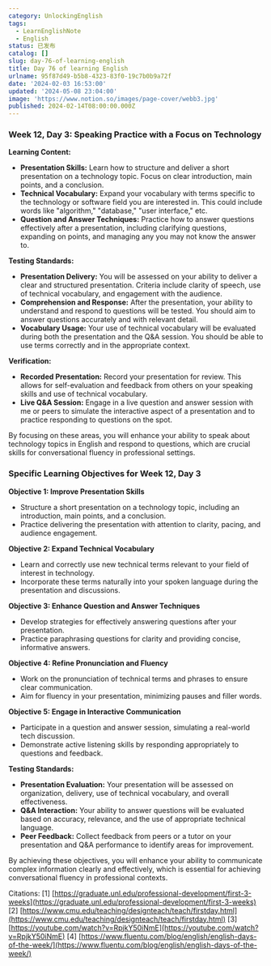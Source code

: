 ```yaml
---
category: UnlockingEnglish
tags:
  - LearnEnglishNote
  - English
status: 已发布
catalog: []
slug: day-76-of-learning-english
title: Day 76 of learning English
urlname: 95f87d49-b5b8-4323-83f0-19c7b0b9a72f
date: '2024-02-03 16:53:00'
updated: '2024-05-08 23:04:00'
image: 'https://www.notion.so/images/page-cover/webb3.jpg'
published: 2024-02-14T08:00:00.000Z
---
```


### Week 12, Day 3: Speaking Practice with a Focus on Technology


**Learning Content:**

- **Presentation Skills:** Learn how to structure and deliver a short presentation on a technology topic. Focus on clear introduction, main points, and a conclusion.
- **Technical Vocabulary:** Expand your vocabulary with terms specific to the technology or software field you are interested in. This could include words like "algorithm," "database," "user interface," etc.
- **Question and Answer Techniques:** Practice how to answer questions effectively after a presentation, including clarifying questions, expanding on points, and managing any you may not know the answer to.

**Testing Standards:**

- **Presentation Delivery:** You will be assessed on your ability to deliver a clear and structured presentation. Criteria include clarity of speech, use of technical vocabulary, and engagement with the audience.
- **Comprehension and Response:** After the presentation, your ability to understand and respond to questions will be tested. You should aim to answer questions accurately and with relevant detail.
- **Vocabulary Usage:** Your use of technical vocabulary will be evaluated during both the presentation and the Q&A session. You should be able to use terms correctly and in the appropriate context.

**Verification:**

- **Recorded Presentation:** Record your presentation for review. This allows for self-evaluation and feedback from others on your speaking skills and use of technical vocabulary.
- **Live Q&A Session:** Engage in a live question and answer session with me or peers to simulate the interactive aspect of a presentation and to practice responding to questions on the spot.

By focusing on these areas, you will enhance your ability to speak about technology topics in English and respond to questions, which are crucial skills for conversational fluency in professional settings.


### Specific Learning Objectives for Week 12, Day 3


**Objective 1: Improve Presentation Skills**

- Structure a short presentation on a technology topic, including an introduction, main points, and a conclusion.
- Practice delivering the presentation with attention to clarity, pacing, and audience engagement.

**Objective 2: Expand Technical Vocabulary**

- Learn and correctly use new technical terms relevant to your field of interest in technology.
- Incorporate these terms naturally into your spoken language during the presentation and discussions.

**Objective 3: Enhance Question and Answer Techniques**

- Develop strategies for effectively answering questions after your presentation.
- Practice paraphrasing questions for clarity and providing concise, informative answers.

**Objective 4: Refine Pronunciation and Fluency**

- Work on the pronunciation of technical terms and phrases to ensure clear communication.
- Aim for fluency in your presentation, minimizing pauses and filler words.

**Objective 5: Engage in Interactive Communication**

- Participate in a question and answer session, simulating a real-world tech discussion.
- Demonstrate active listening skills by responding appropriately to questions and feedback.

**Testing Standards:**

- **Presentation Evaluation:** Your presentation will be assessed on organization, delivery, use of technical vocabulary, and overall effectiveness.
- **Q&A Interaction:** Your ability to answer questions will be evaluated based on accuracy, relevance, and the use of appropriate technical language.
- **Peer Feedback:** Collect feedback from peers or a tutor on your presentation and Q&A performance to identify areas for improvement.

By achieving these objectives, you will enhance your ability to communicate complex information clearly and effectively, which is essential for achieving conversational fluency in professional contexts.


Citations:
[1] [https://graduate.unl.edu/professional-development/first-3-weeks](https://graduate.unl.edu/professional-development/first-3-weeks)
[2] [https://www.cmu.edu/teaching/designteach/teach/firstday.html](https://www.cmu.edu/teaching/designteach/teach/firstday.html)
[3] [https://youtube.com/watch?v=RpjkY50iNmE](https://youtube.com/watch?v=RpjkY50iNmE)
[4] [https://www.fluentu.com/blog/english/english-days-of-the-week/](https://www.fluentu.com/blog/english/english-days-of-the-week/)

